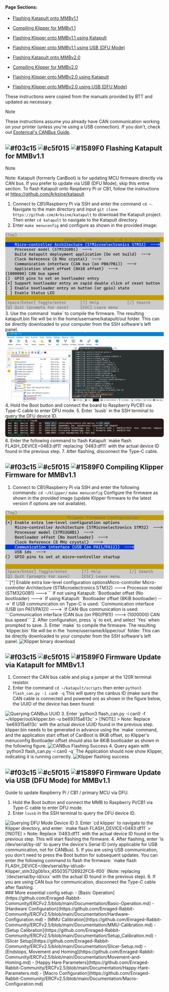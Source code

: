 #### Page Sections:
- [Flashing Katapult onto MMBv1.1](#)
- [Compiling Klipper for MMBv1.1](#)
- [Flashing Klipper onto MMBv1.1 using Katapult](#)
- [Flashing Klipper onto MMBv1.1 using USB (DFU Mode)](#)

- [Flashing Katapult onto MMBv2.0](#)
- [Compiling Klipper for MMBv2.0](#)
- [Flashing Klipper onto MMBv2.0 using Katapult](#)
- [Flashing Klipper onto MMBv2.0 using USB (DFU Mode)](#)


These instructions were copied from the manuals provided by BTT and updated as necessary.
> [!NOTE] 
> These instructions assume you already have CAN communication working on your printer (unless you're using a USB connection). If you don't, check out [Esoterical's CANBus Guide](https://canbus.esoterical.online/).

## ![#f03c15](https://github.com/moggieuk/Happy-Hare/wiki/resources/f03c15.png) ![#c5f015](https://github.com/moggieuk/Happy-Hare/wiki/resources/c5f015.png) ![#1589F0](https://github.com/moggieuk/Happy-Hare/wiki/resources/1589F0.png) Flashing Katapult for MMBv1.1
> [!NOTE] 
> Note: Katapult (formerly CanBoot) is for updating MCU firmware directly via CAN bus. If you prefer to update via USB (DFU Mode), skip this entire section.
To flash Katapult onto Raspberry Pi or CB1, follow the instructions at https://github.com/Arksine/katapult
1. Connect to CB1/Raspberry Pi via SSH and enter the command `cd ~`.
Navigate to the main directory and input `git clone https://github.com/Arksine/katapult` to download the Katapult project. Then enter `cd katapult` to navigate to the Katapult directory.
2. Enter `make menuconfig` and configure as shown in the provided image:
<img src="assets/Klipper_mmbv1_1.png" alt='Katapult Firmware Options'>
3. Use the command `make` to compile the firmware. The resulting katapult.bin file will be in the home/username/katapult/out folder. This can be directly downloaded to your computer from the SSH software's left panel.
<img src="assets/Klipper_mmbv1_2.png" alt='Katapult binary download'>
4. Hold the Boot button and connect the board to Raspberry Pi/CB1 via Type-C cable to enter DFU mode.
5. Enter `lsusb` in the SSH terminal to query the DFU device ID.
<img src="assets/Klipper_mmbv1_3.png" alt='Querying DFU devide ID'>
6. Enter the following command to flash Katapult
`make flash FLASH_DEVICE=0483:df11`
replacing `0483:df11` with the actual device ID found in the previous step.
7. After flashing, disconnect the Type-C cable.


## ![#f03c15](https://github.com/moggieuk/Happy-Hare/wiki/resources/f03c15.png) ![#c5f015](https://github.com/moggieuk/Happy-Hare/wiki/resources/c5f015.png) ![#1589F0](https://github.com/moggieuk/Happy-Hare/wiki/resources/1589F0.png) Compiling Klipper Firmware for MMBv1.1
1. Connect to CB1/Raspberry Pi via SSH and enter the following commands:
`cd ~/klipper/`
`make menuconfig`
Configure the firmware as shown in the provided image (update Klipper firmware to the latest version if options are not available).
<img src="assets/compile_klipper_mmbv1_1.png" alt='Querying DFU devide ID'>
```[*] Enable extra low-level configuration optionsMicro-controller
 Micro-controller Architecture (STMicroelectronics STM32) --->
 Processor model (STM32G0B1) --->```
If not using Katapult:
`Bootloader offset (No bootloader) --->`
If using Katapult:
`Bootloader offset (8KiB bootloader) --->`
If USB communication on Type-C is used:
`Communication interface (USB (on PA11/PA12)) --->`
If CAN-Bus communication is used:
```Communication interface (CAN bus (on PB0/PB1)) --->
(1000000) CAN bus speed```
2. After configuration, press `q` to exit, and select `Yes` when prompted to save.
3. Enter `make` to compile the firmware. The resulting `klipper.bin` file will be in the `home/username/klipper/out` folder. This can be directly downloaded to your computer from the SSH software's left panel.
<img src="assets/compile_klipper_mmbv1_2.png" alt='Klipper binary download'>


## ![#f03c15](https://github.com/moggieuk/Happy-Hare/wiki/resources/f03c15.png) ![#c5f015](https://github.com/moggieuk/Happy-Hare/wiki/resources/c5f015.png) ![#1589F0](https://github.com/moggieuk/Happy-Hare/wiki/resources/1589F0.png) Firmware Update via Katapult for MMBv1.1
1. Connect the CAN bus cable and plug a jumper at the 120R terminal resistor.
2. Enter the command `cd ~/katapult/scripts` then enter `python3 flash_can.py -i can0 -q`
This will query the canbus ID (make sure the CAN cable is connected and powered on) as shown in the figure below, the UUID of the device has been found:
<img src="assets/compile_katapult_mmbv1_1.png" alt='Querying CANBus UUID'>
3. Enter `python3 flash_can.py -i can0 -f ~/klipper/out/klipper.bin -u be69315a613c`
> [!NOTE] 
> Note: Replace `be69315a613c` with the actual device UUID found in the previous step.
klipper.bin needs to be generated in advance using the `make` command, and the application start offset of CanBoot is 8KiB offset, so Klipper's menuconfig Bootloader offset should also be 8KiB bootloader as shown in the following figure.
<img src="assets/compile_katapult_mmbv1_2.png" alt='CANBus Flashing Success'>
4. Query again with `python3 flash_can.py -i can0 -q`
The Application should now show Klipper, indicating it is running correctly.
<img src="assets/compile_katapult_mmbv1_3.png" alt='Klipper flashing success'>


## ![#f03c15](https://github.com/moggieuk/Happy-Hare/wiki/resources/f03c15.png) ![#c5f015](https://github.com/moggieuk/Happy-Hare/wiki/resources/c5f015.png) ![#1589F0](https://github.com/moggieuk/Happy-Hare/wiki/resources/1589F0.png) Firmware Update via USB (DFU Mode) for MMBv1.1
Guide to update Raspberry Pi / CB1 / primary MCU via DFU.
1. Hold the Boot button and connect the MMB to Raspberry Pi/CB1 via Type-C cable to enter DFU mode.
2. Enter `lsusb` in the SSH terminal to query the DFU device ID.
<img src="assets/flash_mmbv1_dfu.png" alt='Querying DFU  Mode Device ID'>
3. Enter `cd klipper` to navigate to the Klipper directory, and enter:
`make flash FLASH_DEVICE=0483:df11`
> [!NOTE] 
> Note: Replace `0483:df11` with the actual device ID found in the previous step.
This will start flashing the firmware.
4. After flashing, enter `ls /dev/serial/by-id/`
to query the device's Serial ID (only applicable for USB communication, not for CANBus).
5. If you are using USB communication, you don't need to press the Boot button for subsequent updates. You can enter the following command to flash the firmware:
`make flash FLASH_DEVICE=/dev/serial/by-id/usb-Klipper_stm32g0b1xx_4550357128922FC8-if00`
(Note: replacing `/dev/serial/by-id/xxx` with the actual ID found in the previous step).
6. If you are using CAN bus for communication, disconnect the Type-C cable after flashing.

<br />
### More essential config setup:
- [Basic Operation](https://github.com/Enraged-Rabbit-Community/ERCFv2.5/blob/main/Documentation/Basic-Operation.md)
- [Hardware Configuration](https://github.com/Enraged-Rabbit-Community/ERCFv2.5/blob/main/Documentation/Hardware-Configuration.md)
- [MMU Calibration](https://github.com/Enraged-Rabbit-Community/ERCFv2.5/blob/main/Documentation/MMU-Calibration.md)
- [Setup Calibration](https://github.com/Enraged-Rabbit-Community/ERCFv2.5/blob/main/Documentation/Setup_Calibration.md)
- [Slicer Setup](https://github.com/Enraged-Rabbit-Community/ERCFv2.5/blob/main/Documentation/Slicer-Setup.md)
- [Endstops, Movement and Homing](https://github.com/Enraged-Rabbit-Community/ERCFv2.5/blob/main/Documentation/Movement-and-Homing.md)
- [Happy Hare Parameters](https://github.com/Enraged-Rabbit-Community/ERCFv2.5/blob/main/Documentation/Happy-Hare-Parameters.md)
- [Macro Configuration](https://github.com/Enraged-Rabbit-Community/ERCFv2.5/blob/main/Documentation/Macro-Configuration.md)